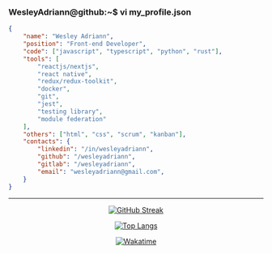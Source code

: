 ### WesleyAdriann@github:~$ vi my_profile.json
```json
{
    "name": "Wesley Adriann",
    "position": "Front-end Developer",
    "code": ["javascript", "typescript", "python", "rust"],
    "tools": [
        "reactjs/nextjs",
        "react native",
        "redux/redux-toolkit",
        "docker",
        "git",
        "jest",
        "testing library",
        "module federation"
    ],
    "others": ["html", "css", "scrum", "kanban"],
    "contacts": {
        "linkedin": "/in/wesleyadriann",
        "github": "/wesleyadriann",
        "gitlab": "/wesleyadriann",
        "email": "wesleyadriann@gmail.com",
    }
}
```

<hr />

<p align="center">
    <a href="https://github.com/wesleyadriann">
        <img src="http://github-readme-streak-stats.herokuapp.com?user=wesleyadriann&theme=dark&date_format=j%20M%5B%20Y%5D"  alt="GitHub Streak"/>
    </a>
</p>


<p align="center">
    <a href="https://github.com/wesleyadriann">
        <img src="https://github-readme-stats.vercel.app/api/top-langs/?username=wesleyadriann&layout=compact&theme=dark&langs_count=8"  alt="Top Langs"/>
    </a>
</p>



<p align="center">
    <a href="https://github.com/wesleyadriann">
        <img src="https://wakatime.com/share/@wesleyadriann/782f0641-6daf-40b8-a3a0-e9e41076d543.svg"  alt="Wakatime"/>
    </a>
</p>


